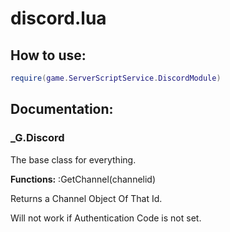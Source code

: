 # discord.lua

## How to use:

```lua
require(game.ServerScriptService.DiscordModule)
```
## Documentation:

### \_G.Discord
The base class for everything.

**Functions:**
:GetChannel(channelid)

Returns a Channel Object Of That Id.

Will not work if Authentication Code is not set.
